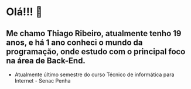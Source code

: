 # Olá!!! 👋

<!--
**thiagoribeiro2003/thiagoribeiro2003** is a ✨ _special_ ✨ repository because its `README.md` (this file) appears on your GitHub profile.

Here are some ideas to get you started:

- 🔭 I’m currently working on ...
- 🌱 I’m currently learning ...
- 👯 I’m looking to collaborate on ...
- 🤔 I’m looking for help with ...
- 💬 Ask me about ...
- 📫 How to reach me: ...
- 😄 Pronouns: ...
- ⚡ Fun fact: ...
-->

## Me chamo Thiago Ribeiro, atualmente tenho 19 anos, e há 1 ano conheci o mundo da programação, onde estudo com o principal foco na área de Back-End.

- Atualmente último semestre do curso Técnico de informática para Internet - Senac Penha

